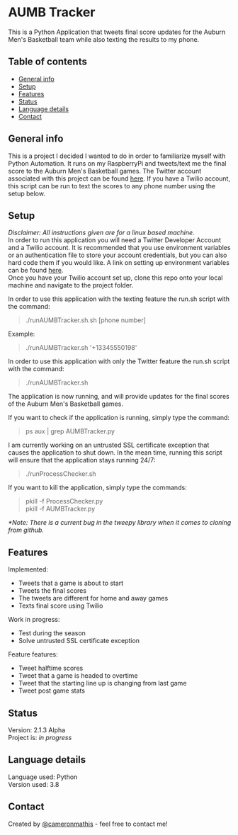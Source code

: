 # AUMB Tracker
This is a Python Application that tweets final score updates for the Auburn Men's Basketball team while also texting the results to my phone.

## Table of contents
* [General info](#general-info)
* [Setup](#setup)
* [Features](#features)
* [Status](#status)
* [Language details](#Language-details)
* [Contact](#contact)

## General info
This is a project I decided I wanted to do in order to familiarize myself with Python Automation. It runs on my RaspberryPi and tweets/text me the final score to the Auburn Men's Basketball games. The Twitter account associated with this project can be found [here](https://twitter.com/AUMBtracker). If you have a Twilio account, this script can be run to text the scores to any phone number using the setup below.

## Setup
_Disclaimer: All instructions given are for a linux based machine._ <br/>
In order to run this application you will need a Twitter Developer Account and a Twilio account. It is recommended that you use environment variables or an authentication file to store your account credentials, but you can also hard code them if you would like. A link on setting up environment variables can be found [here](https://www.twilio.com/blog/2017/01/how-to-set-environment-variables.html). <br/>
Once you have your Twilio account set up, clone this repo onto your local machine and navigate to the project folder. <br/>

In order to use this application with the texting feature the run.sh script with the command:
>./runAUMBTracker.sh.sh [phone number]

Example:
>./runAUMBTracker.sh '+13345550198'

In order to use this application with only the Twitter feature the run.sh script with the command:
>./runAUMBTracker.sh

The application is now running, and will provide updates for the final scores of the Auburn Men's Basketball games.

If you want to check if the application is running, simply type the command:
>ps aux | grep AUMBTracker.py <br/>

I am currently working on an untrusted SSL certificate exception that causes the application to shut down. In the mean time, running this script will ensure that the application stays running 24/7:
>./runProcessChecker.sh

If you want to kill the application, simply type the commands:
>pkill -f ProcessChecker.py <br/>
>pkill -f AUMBTracker.py

_*Note: There is a current bug in the tweepy library when it comes to cloning from github._

## Features
Implemented:
* Tweets that a game is about to start
* Tweets the final scores
* The tweets are different for home and away games
* Texts final score using Twilio

Work in progress:
* Test during the season
* Solve untrusted SSL certificate exception

Feature features:
* Tweet halftime scores
* Tweet that a game is headed to overtime
* Tweet that the starting line up is changing from last game
* Tweet post game stats

## Status
Version: 2.1.3 Alpha <br/>
Project is: _in progress_

## Language details
Language used: Python </br>
Version used: 3.8

## Contact
Created by [@cameronmathis](https://github.com/cameronmathis/) - feel free to contact me!
